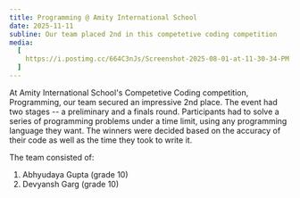 ```yaml
---
title: Programming @ Amity International School
date: 2025-11-11
subline: Our team placed 2nd in this competetive coding competition
media:
  [
    https://i.postimg.cc/664C3nJs/Screenshot-2025-08-01-at-11-30-34-PM.png,
  ]
---
```


At Amity International School's Competetive Coding competition, Programming, our team secured an impressive 2nd place. The event had two stages -- a preliminary and a finals round. Participants had to solve a series of programming problems under a time limit, using any programming language they want. The winners were decided based on the accuracy of their code as well as the time they took to write it.

The team consisted of:

1. Abhyudaya Gupta (grade 10)
2. Devyansh Garg (grade 10)